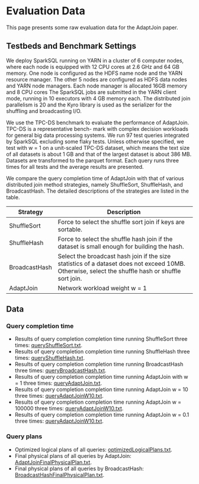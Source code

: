 # Evaluation Data
This page presents some raw evaluation data for the AdaptJoin paper. 

## Testbeds and Benchmark Settings
We deploy SparkSQL running on YARN in a cluster of 6 computer nodes, 
where each node is equipped with 12 CPU cores at 2.6 GHz and 64 GB memory. 
One node is configured as the HDFS name node and the YARN resource manager. 
The other 5 nodes are configured as HDFS data nodes and YARN node managers. 
Each node manager is allocated 16GB memory and 8 CPU cores The SparkSQL jobs 
are submitted in the YARN client mode, 
running in 10 executors with 4 GB memory each. 
The distributed join parallelism is 20 and the Kyro library is used as the serializer 
for the shuffling and broadcasting I/O.

We use the TPC-DS benchmark to evaluate the performance of AdaptJoin. 
TPC-DS is a representative bench- mark with complex decision workloads 
for general big data processing systems. 
We run 97 test queries integrated by SparkSQL excluding some flaky tests. 
Unless otherwise specified, we test with w = 1 on a unit-scaled TPC-DS dataset, 
which means the text size of all datasets is about 1 GB and that of the largest dataset is about 386 MB. 
Datasets are transformed to the parquet format. 
Each query runs three times for all tests and the average results are presented.

We compare the query completion time of AdaptJoin with that of various 
distributed join method strategies, namely ShuffleSort, ShuffleHash, and BroadcastHash. 
The detailed descriptions of the strategies are listed in the table.

| Strategy | Description|
|----------|------------|
|ShuffleSort|Force to select the shuffle sort join if keys are sortable.|
|ShuffleHash|Force to select the shuffle hash join if the dataset is small enough for building the hash.|
|BroadcastHash|Select the broadcast hash join if the size statistics of a dataset does not exceed 10MB. Otherwise, select the shuffle hash or shuffle sort join.|
|AdaptJoin|Network workload weight w = 1|

## Data
### Query completion time
* Results of query completion completion time running ShuffleSort three times: 
[queryShuffleSort.txt](./data/queryShuffleSort.txt).
* Results of query completion completion time running ShuffleHash three times: 
[queryShuffleHash.txt](./data/queryShuffleHash.txt).
* Results of query completion completion time running BroadcastHash three times: 
[queryBroadcastHash.txt](./data/queryBroadcastHash.txt).
* Results of query completion completion time running AdaptJoin with w = 1 three times: 
[queryAdaptJoin.txt](./data/queryAdaptJoin.txt).
* Results of query completion completion time running AdaptJoin w = 10 three times: 
[queryAdaptJoinW10.txt](./data/queryAdaptJoinW10.txt).
* Results of query completion completion time running AdaptJoin w = 100000 three times: 
[queryAdaptJoinW10.txt](./data/queryAdaptJoinW100000.txt).
* Results of query completion completion time running AdaptJoin w = 0.1 three times: 
[queryAdaptJoinW10.txt](./data/queryAdaptJoinW0.1.txt).

### Query plans
* Optimized logical plans of all queries: 
[optimizedLogicalPlans.txt](./data/optimizedLogicalPlans.txt).
* Final physical plans of all queries by AdaptJoin: 
[AdaptJoinFinalPhysicalPlan.txt](./data/AdaptJoinFinalPhysicalPlan.txt).
* Final physical plans of all queries by BroadcastHash: 
[BroadcastHashFinalPhysicalPlan.txt](./data/BroadcastHashFinalPhysicalPlan.txt).



